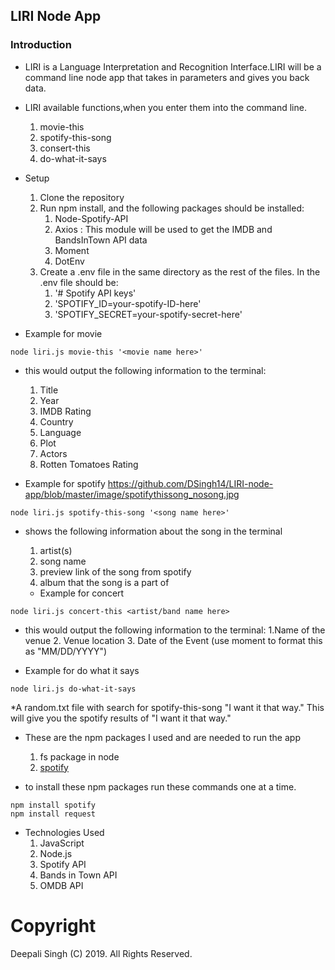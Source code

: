 ## LIRI Node App

### Introduction

* LIRI is a Language Interpretation and Recognition Interface.LIRI will be a command line node app that takes in parameters and gives you back data.
* LIRI available functions,when you enter them into the command line. 
	1. movie-this
	2. spotify-this-song
	3. consert-this
	4. do-what-it-says

* Setup
  1.	Clone the repository
  2.	Run npm install, and the following packages should be installed:
           1. Node-Spotify-API
           2. Axios : This module will be used to get the IMDB and BandsInTown API data
           3. Moment
           4. DotEnv
  3.	Create a .env file in the same directory as the rest of the files. In the .env file should be:
           1. '# Spotify API keys'
           2. 'SPOTIFY_ID=your-spotify-ID-here'
           3. 'SPOTIFY_SECRET=your-spotify-secret-here'


* Example for movie
```
node liri.js movie-this '<movie name here>'
```
* this would output the following information to the terminal:
	1. Title
	2. Year
	3. IMDB Rating
	4. Country
	5. Language
	6. Plot
	7. Actors
	8. Rotten Tomatoes Rating

* Example for spotify
https://github.com/DSingh14/LIRI-node-app/blob/master/image/spotifythissong_nosong.jpg
```
node liri.js spotify-this-song '<song name here>'
```
* shows the following information about the song in the terminal
	1. artist(s)
	2. song name
	3. preview link of the song from spotify
	4. album that the song is a part of
  
  * Example for concert
```
node liri.js concert-this <artist/band name here>
```
* this would output the following information to the terminal:
	1.Name of the venue
	2. Venue location
	3. Date of the Event (use moment to format this as "MM/DD/YYYY") 

* Example for do what it says
```
node liri.js do-what-it-says
```
*A random.txt file with search for spotify-this-song "I want it that way." This will give you the spotify results of "I want it that way."


* These are the npm packages I used and are needed to run the app
	1. fs package in node
	2. [spotify](https://www.npmjs.com/package/spotify)
	

* to install these npm packages run these commands one at a time.
```
npm install spotify
npm install request
```
* Technologies Used
  1. JavaScript
  2. Node.js
  3. Spotify API
  4. Bands in Town API
  5. OMDB API


# Copyright
Deepali Singh (C) 2019. All Rights Reserved.
